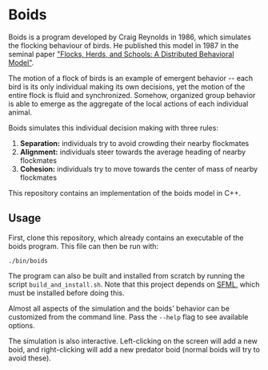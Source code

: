 [1]: https://team.inria.fr/imagine/files/2014/10/flocks-hers-and-schools.pdf
[2]: https://www.sfml-dev.org

# Boids

Boids is a program developed by Craig Reynolds in 1986, which simulates the flocking behaviour of birds. He published
this model in 1987 in the seminal paper ["Flocks, Herds, and Schools: A Distributed Behavioral Model"][1].

The motion of a flock of birds is an example of emergent behavior -- each bird is its only individual making its
own decisions, yet the motion of the entire flock is fluid and synchronized. Somehow, organized group behavior is able
to emerge as the aggregate of the local actions of each individual animal.

Boids simulates this individual decision making with three rules:

 1. **Separation:** individuals try to avoid crowding their nearby flockmates
 2. **Alignment:** individuals steer towards the average heading of nearby flockmates
 3. **Cohesion:** individuals try to move towards the center of mass of nearby flockmates
 
This repository contains an implementation of the boids model in C++.

## Usage

First, clone this repository, which already contains an executable of the boids program. This file can then be run with:
```shell script
./bin/boids
```
The program can also be built and installed from scratch by running the script `build_and_install.sh`. Note that this
project depends on [SFML][2], which must be installed before doing this.

Almost all aspects of the simulation and the boids' behavior can be customized from the command line. Pass the 
`--help` flag to see available options.

The simulation is also interactive. Left-clicking on the screen will add a new boid, and right-clicking will add a new
predator boid (normal boids will try to avoid these).